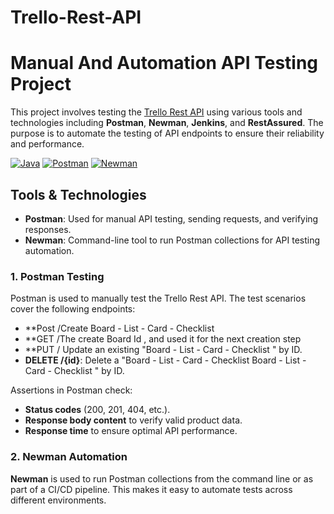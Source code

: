 # Trello-Rest-API
# Manual And Automation API Testing Project 
This project involves testing the [Trello Rest API](https://fakeapi.platzi.com/) using various tools and technologies including **Postman**, **Newman**, **Jenkins**, and **RestAssured**. The purpose is to automate the testing of API endpoints to ensure their reliability and performance.

[![Java](https://img.shields.io/badge/Java-007396?style=for-the-badge&logo=java&logoColor=white)](https://www.oracle.com/java/)
[![Postman](https://img.shields.io/badge/Postman-FF6C37?style=for-the-badge&logo=postman&logoColor=white)](https://www.postman.com/)
[![Newman](https://img.shields.io/badge/Newman-00BFFF?style=for-the-badge&logoColor=white)](https://github.com/postmanlabs/newman)

## Tools & Technologies
- **Postman**: Used for manual API testing, sending requests, and verifying responses.
- **Newman**: Command-line tool to run Postman collections for API testing automation.
### 1. Postman Testing

Postman is used to manually test the Trello Rest API. The test scenarios cover the following endpoints:
- **Post /Create Board - List - Card - Checklist 
- **GET /The create Board Id , and used it for the next creation step
- **PUT / Update an existing "Board - List - Card - Checklist " by ID.
- **DELETE /{id}**: Delete a "Board - List - Card - Checklist Board - List - Card - Checklist " by ID.

Assertions in Postman check:
- **Status codes** (200, 201, 404, etc.).
- **Response body content** to verify valid product data.
- **Response time** to ensure optimal API performance.

### 2. Newman Automation

**Newman** is used to run Postman collections from the command line or as part of a CI/CD pipeline. This makes it easy to automate tests across different environments.
